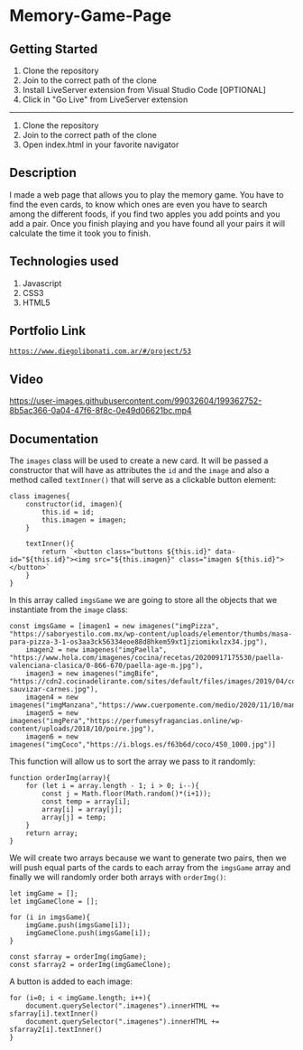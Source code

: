 # Memory-Game-Page

## Getting Started

1. Clone the repository
2. Join to the correct path of the clone
3. Install LiveServer extension from Visual Studio Code [OPTIONAL]
4. Click in "Go Live" from LiveServer extension

---

1. Clone the repository
2. Join to the correct path of the clone
3. Open index.html in your favorite navigator

## Description

I made a web page that allows you to play the memory game. You have to find the even cards, to know which ones are even you have to search among the different foods, if you find two apples you add points and you add a pair. Once you finish playing and you have found all your pairs it will calculate the time it took you to finish.

## Technologies used

1. Javascript
2. CSS3
3. HTML5

## Portfolio Link

[`https://www.diegolibonati.com.ar/#/project/53`](https://www.diegolibonati.com.ar/#/project/53)

## Video

https://user-images.githubusercontent.com/99032604/199362752-8b5ac366-0a04-47f6-8f8c-0e49d06621bc.mp4

## Documentation

The `images` class will be used to create a new card. It will be passed a constructor that will have as attributes the `id` and the `image` and also a method called `textInner()` that will serve as a clickable button element:

```
class imagenes{
    constructor(id, imagen){
        this.id = id;
        this.imagen = imagen;
    }

    textInner(){
        return `<button class="buttons ${this.id}" data-id="${this.id}"><img src="${this.imagen}" class="imagen ${this.id}"></button>`
    }
}
```

In this array called `imgsGame` we are going to store all the objects that we instantiate from the `image` class:

```
const imgsGame = [imagen1 = new imagenes("imgPizza", "https://saboryestilo.com.mx/wp-content/uploads/elementor/thumbs/masa-para-pizza-3-1-os3aa3ck56334eoe88d8hkem59xt1jziomikxlzx34.jpg"),
    imagen2 = new imagenes("imgPaella", "https://www.hola.com/imagenes/cocina/recetas/20200917175530/paella-valenciana-clasica/0-866-670/paella-age-m.jpg"),
    imagen3 = new imagenes("imgBife", "https://cdn2.cocinadelirante.com/sites/default/files/images/2019/04/como-sauvizar-carnes.jpg"),
    imagen4 = new imagenes("imgManzana","https://www.cuerpomente.com/medio/2020/11/10/manzana_a1c5bdb0_1200x1200.jpg"),
    imagen5 = new imagenes("imgPera","https://perfumesyfragancias.online/wp-content/uploads/2018/10/poire.jpg"),
    imagen6 = new imagenes("imgCoco","https://i.blogs.es/f63b6d/coco/450_1000.jpg")]
```

This function will allow us to sort the array we pass to it randomly:

```
function orderImg(array){
    for (let i = array.length - 1; i > 0; i--){
        const j = Math.floor(Math.random()*(i+1));
        const temp = array[i];
        array[i] = array[j];
        array[j] = temp;
    }
    return array;
}
```

We will create two arrays because we want to generate two pairs, then we will push equal parts of the cards to each array from the `imgsGame` array and finally we will randomly order both arrays with `orderImg()`:

```
let imgGame = [];
let imgGameClone = [];

for (i in imgsGame){
    imgGame.push(imgsGame[i]);
    imgGameClone.push(imgsGame[i]);
}

const sfarray = orderImg(imgGame);
const sfarray2 = orderImg(imgGameClone);
```

A button is added to each image:

```
for (i=0; i < imgGame.length; i++){
    document.querySelector(".imagenes").innerHTML += sfarray[i].textInner()
    document.querySelector(".imagenes").innerHTML += sfarray2[i].textInner()
}
```
